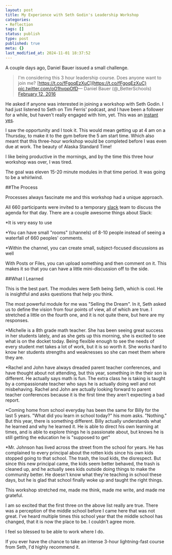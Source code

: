 ```yaml
---
layout: post
title: My Experience with Seth Godin's Leadership Workshop
categories:
- Reflection
tags: []
status: publish
type: post
published: true
meta: {}
last_modified_at: 2024-11-01 18:37:52
---
```


A couple days ago, Daniel Bauer issued a small challenge.


>I'm considering this 3 hour leadership course.  Does anyone want to join me? 
[https://t.co/fFgoqEzXuC](https://t.co/fFgoqEzXuC) 
[pic.twitter.com/oO1hvppOfD](https://t.co/oO1hvppOfD)— Daniel Bauer (@_BetterSchools) 
[February 12, 2016](https://twitter.com/_BetterSchools/status/698242320261636096)






He asked if anyone was interested in joining a workshop with Seth Godin. I had just listened to Seth on Tim Ferris' podcast, and I have been a follower for a while, but haven't really engaged with him, yet. This was an 
[instant yes](http://sethgodin.typepad.com/seths_blog/2016/01/instant-yes.html).


I saw the opportunity and I took it. This would mean getting up at 4 am on a Thursday, to make it to the gym before the 5 am start time. Which also meant that this three-hour workshop would be completed before I was even due at work. The beauty of Alaska Standard Time!


I like being productive in the mornings, and by the time this three hour workshop was over, I was tired.


The goal was eleven 15-20 minute modules in that time period. It was going to be a whirlwind.


##The Process



Processes always fascinate me and this workshop had a unique approach.


All 660 participants were invited to a temporary 
[slack](https://slack.com/?story=video&v=3) team to discuss the agenda for that day. There are a couple awesome things about Slack:


*It is very easy to use


*You can have small "rooms" (channels) of 8-10 people instead of seeing a waterfall of 660 peoples' comments.


*Within the channel, you can create small, subject-focused discussions as well


With Posts or Files, you can upload something and then comment on it. This makes it so that you can have a little mini-discussion off to the side.


##What I Learned



This is the best part. The modules were Seth being Seth, which is cool. He is insightful and asks questions that help you think.


The most powerful module for me was "Selling the Dream". In it, Seth asked us to define the vision from four points of view, all of which are true. I stretched a little on the fourth one, and it is not quite there, but here are my responses.


*Michelle is a 8th grade math teacher. She has been seeing great success in her students lately, and as she gets up this morning, she is excited to see what is on the docket today. Being flexible enough to see the needs of every student met takes a lot of work, but it is so worth it. She works hard to know her students strengths and weaknesses so she can meet them where they are.


*Rachel and John have always dreaded parent teacher conferences, and have thought about not attending, but this year, something in the their son is different. He actually says math is fun. The extra class he is taking is taught by a compassionate teacher who says he is actually doing well and not misbehaving. Rachel and John are actually looking forward to parent teacher conferences because it is the first time they aren't expecting a bad report.


*Coming home from school everyday has been the same for Billy for the last 5 years. "What did you learn in school today?" his mom asks. "Nothing." But this year, there is something different. Billy actually understands what he learned and why he learned it. He is able to direct his own learning at times, and is able to explore things he is passionate about, but knows he is still getting the education he is "supposed to get"


*Mr. Johnson has lived across the street from the school for years. He has complained to every principal about the rotten kids since his own kids stopped going to that school. The trash, the loud kids, the disrespect. But since this new principal came, the kids seem better behaved, the trash is cleaned up, and he actually sees kids outside doing things to make the community better. He doesn't know what they're teaching in school these days, but he is glad that school finally woke up and taught the right things.


This workshop stretched me, made me think, made me write, and made me grateful.


I am so excited that the first three on the above list really are true. There was a perception of the middle school before I came here that was not great. I've heard multiple times this school year that the middle school has changed, that it is now the place to be. I couldn't agree more.


I feel so blessed to be able to work where I do.


If you ever have the chance to take an intense 3-hour lightning-fast course from Seth, I'd highly recommend it.
